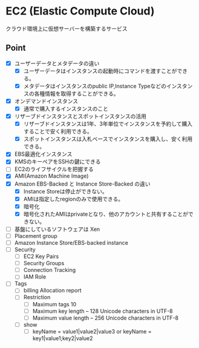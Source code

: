 # EC2 (Elastic Compute Cloud)
クラウド環境上に仮想サーバーを構築するサービス

## Point
- [X] ユーザーデータとメタデータの違い
  - [X] ユーザーデータはインスタンスの起動時にコマンドを渡すことができる。
  - [X] メタデータはインスタンスのpublic IP,Instance Typeなどのインスタンスの各種情報を取得することができる。
- [X] オンデマンドインスタンス
  - [X] 通常で購入するインスタンスのこと
- [X] リザーブドインスタンスとスポットインスタンスの活用
  - [X] リザーブドインスタンスは1年、3年単位でインスタンスを予約して購入することで安く利用できる。
  - [X] スポットインスタンスは入札ベースでインスタンスを購入し、安く利用できる。
- [X] EBS最適化インスタンス
- [X] KMSのキーペアをSSHの鍵にできる
- [ ] EC2のライフサイクルを把握する
- [X] AMI(Amazon Machine Image)
- [X] Amazon EBS-Backed と Instance Store-Backed の違い
  - [X] Instance Storeは停止ができない。
  - [X] AMIは指定したregionのみで使用できる。
  - [X] 暗号化
  - [X] 暗号化されたAMIはprivateとなり、他のアカウントと共有することができない。
- [ ] 基盤にしているソフトウェアは Xen
- [ ] Placement group
- [ ] Amazon Instance Store/EBS-backed instance
- [ ] Security 
  - [ ] EC2 Key Pairs
  - [ ] Security Groups
  - [ ] Connection Tracking
  - [ ] IAM Role
- [ ] Tags 
  - [ ] billing Allocation report
  - [ ] Restriction 
    - [ ] Maximum tags 10
    - [ ] Maximum key length – 128 Unicode characters in UTF-8
    - [ ] Maximum value length – 256 Unicode characters in UTF-8
  - [ ] show 
    - [ ] keyName = value1|value2|value3 or keyName = key1|value1;key2|value2